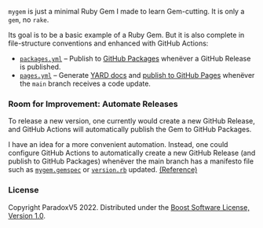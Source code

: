 `mygem` is just a minimal Ruby Gem I made to learn Gem-cutting.
It is only a `gem`, no `rake`.

Its goal is to be a basic example of a Ruby Gem.
But it is also complete in file-structure conventions and enhanced with GitHub Actions:

* [`packages.yml`](.github/workflows/packages.yml) – Publish to
  [GitHub Packages](https://docs.github.com/en/packages/working-with-a-github-packages-registry/working-with-the-rubygems-registry)
  whenëver a GitHub Release is published.
* [`pages.yml`](.github/workflows/pages.yml) – Generate [YARD docs](https://yardoc.org/) and
  [publish to GitHub Pages](https://github.blog/changelog/2022-07-27-github-pages-custom-github-actions-workflows-beta/)
  whenëver the `main` branch receives a code update.


### Room for Improvement: Automate Releases

To release a new version, one currently would create a new GitHub Release,
and GitHub Actions will automatically publish the Gem to GitHub Packages.

I have an idea for a more convenient automation.
Instead, one could configure GitHub Actions to automatically create a new GitHub Release
(and publish to GitHub Packages) whenëver the main branch has a manifesto file such as
[`mygem.gemspec`](mygem.gemspec) or [`version.rb`](lib/mygem/version.rb) updated.
[(Reference)](https://docs.github.com/en/actions/using-workflows/events-that-trigger-workflows#running-your-workflow-only-when-a-push-affects-specific-files)


### License

Copyright ParadoxV5 2022. Distributed under the
[Boost Software License, Version 1.0](https://www.boost.org/users/license.html).